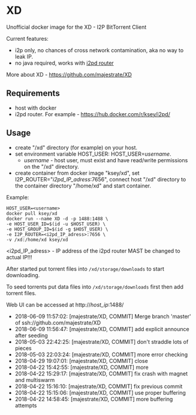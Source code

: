 # XD
Unofficial docker image for the XD - I2P BitTorrent Client

Current features:

* i2p only, no chances of cross network contamination, aka no way to leak IP.
* no java required, works with [i2pd router](https://github.com/purplei2p/i2pd)

More about XD - https://github.com/majestrate/XD

## Requirements

* host with docker
* i2pd router. For example - https://hub.docker.com/r/ksey/i2pd/

## Usage

* create "/xd" directory (for example) on your host.
* set environment variable HOST_USER: HOST_USER=*username*.
  - *username* - host user, must exist and have read/write permissions on the "/xd" directory.
* create container from docker image "ksey/xd", set I2P_ROUTER="*i2pd_IP_adress*:7656", connect host "/xd" directory to the container directory "/home/xd" and start container.

Example:
```
HOST_USER=<username>
docker pull ksey/xd
docker run --name XD -d -p 1488:1488 \
-e HOST_USER_ID=$(id -u $HOST_USER) \
-e HOST_GROUP_ID=$(id -g $HOST_USER) \
-e I2P_ROUTER=<i2pd_IP_adress>:7656 \
-v /xd:/home/xd ksey/xd

```
<i2pd_IP_adress> - IP address of the i2pd router MAST be changed to actual IP!!!

After started put torrent files into `/xd/storage/downloads` to start downloading.

To seed torrents put data files into `/xd/storage/downloads` first then add torrent files.

Web UI can be accessed at http://*host_ip*:1488/


* 2018-06-09 11:57:02: [majestrate/XD, COMMIT] Merge branch 'master' of ssh://github.com/majestrate/XD
* 2018-06-09 11:56:47: [majestrate/XD, COMMIT] add explicit announce after seeding
* 2018-05-03 22:42:25: [majestrate/XD, COMMIT] don't straddle lots of pieces
* 2018-05-03 22:03:24: [majestrate/XD, COMMIT] more error checking
* 2018-04-29 19:07:01: [majestrate/XD, COMMIT] close
* 2018-04-22 15:42:55: [majestrate/XD, COMMIT] more
* 2018-04-22 15:29:17: [majestrate/XD, COMMIT] fix crash with magnet and multiswarm
* 2018-04-22 15:16:10: [majestrate/XD, COMMIT] fix previous commit
* 2018-04-22 15:15:06: [majestrate/XD, COMMIT] use proper buffering
* 2018-04-22 14:58:45: [majestrate/XD, COMMIT] more buffering attempts
